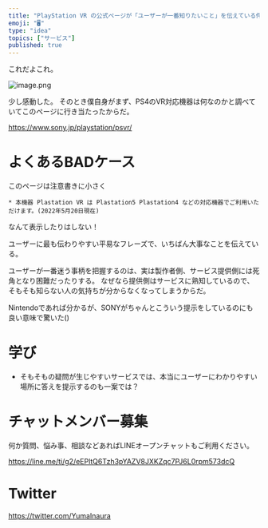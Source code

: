 ```yaml
---
title: "PlayStation VR の公式ページが「ユーザーが一番知りたいこと」を伝えている件"
emoji: "🖥"
type: "idea"
topics: ["サービス"]
published: true
---
```


これだよこれ。

![image.png](https://qiita-image-store.s3.ap-northeast-1.amazonaws.com/0/89618/e4f51986-3d94-d35f-6d29-127ad41b55ea.png)

少し感動した。
そのとき僕自身がまず、PS4のVR対応機器は何なのかと調べていてこのページに行き当たったからだ。

https://www.sony.jp/playstation/psvr/

# よくあるBADケース

このページは注意書きに小さく

```
* 本機器 Plastation VR は Plastation5 Plastation4 などの対応機器でご利用いただけます。(2022年5月20日現在) 
```

なんて表示したりはしない！

ユーザーに最も伝わりやすい平易なフレーズで、いちばん大事なことを伝えている。

ユーザーが一番迷う事柄を把握するのは、実は製作者側、サービス提供側には死角となり困難だったりする。
なぜなら提供側はサービスに熟知しているので、そもそも知らない人の気持ちが分からなくなってしまうからだ。

Nintendoであれば分かるが、SONYがちゃんとこういう提示をしているのにも良い意味で驚いた()

# 学び

- そもそもの疑問が生じやすいサービスでは、本当にユーザーにわかりやすい場所に答えを提示するのも一案では？



<!-- Update From Qiita API -->

# チャットメンバー募集


何か質問、悩み事、相談などあればLINEオープンチャットもご利用ください。

https://line.me/ti/g2/eEPltQ6Tzh3pYAZV8JXKZqc7PJ6L0rpm573dcQ





# Twitter


https://twitter.com/YumaInaura


<!-- Update From Qiita API -->


